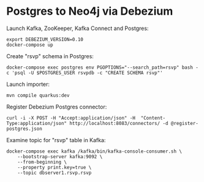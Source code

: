 # Postgres to Neo4j via Debezium

Launch Kafka, ZooKeeper, Kafka Connect and Postgres:

```
export DEBEZIUM_VERSION=0.10
docker-compose up
```

Create "rsvp" schema in Postgres:

```
docker-compose exec postgres env PGOPTIONS="--search_path=rsvp" bash -c 'psql -U $POSTGRES_USER rsvpdb -c "CREATE SCHEMA rsvp"'
```

Launch importer:

```
mvn compile quarkus:dev
```

Register Debezium Postgres connector:

```
curl -i -X POST -H "Accept:application/json" -H  "Content-Type:application/json" http://localhost:8083/connectors/ -d @register-postgres.json
```

Examine topic for "rsvp" table in Kafka:

```
docker-compose exec kafka /kafka/bin/kafka-console-consumer.sh \
    --bootstrap-server kafka:9092 \
    --from-beginning \
    --property print.key=true \
    --topic dbserver1.rsvp.rsvp
```
